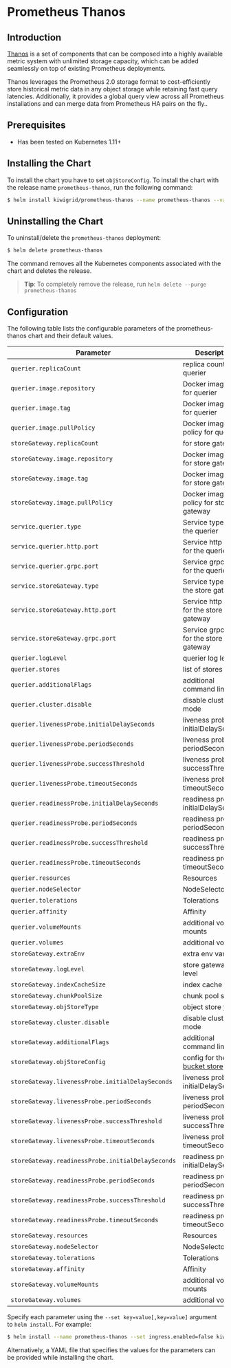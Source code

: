 # Prometheus Thanos

## Introduction

[Thanos](https://github.com/improbable-eng/thanos/) is a set of components that can be composed into a highly available metric system with unlimited storage capacity, which can be added seamlessly on top of existing Prometheus deployments.

Thanos leverages the Prometheus 2.0 storage format to cost-efficiently store historical metric data in any object storage while retaining fast query latencies. Additionally, it provides a global query view across all Prometheus installations and can merge data from Prometheus HA pairs on the fly..

## Prerequisites

-   Has been tested on Kubernetes 1.11+

## Installing the Chart

To install the chart you have to set `objStoreConfig`.
To install the chart with the release name `prometheus-thanos`, run the following command:

```bash
$ helm install kiwigrid/prometheus-thanos --name prometheus-thanos --values=my-values.yaml
```

## Uninstalling the Chart

To uninstall/delete the `prometheus-thanos` deployment:

```bash
$ helm delete prometheus-thanos
```

The command removes all the Kubernetes components associated with the chart and deletes the release.

> **Tip**: To completely remove the release, run `helm delete --purge prometheus-thanos`

## Configuration

The following table lists the configurable parameters of the prometheus-thanos chart and their default values.

| Parameter                                  | Description                               | Default                            |
| ------------------------------------------ | ----------------------------------------- | ---------------------------------- |
| `querier.replicaCount` | replica count for querier | `1`|
| `querier.image.repository` | Docker image repo for querier | `improbable/thanos`|
| `querier.image.tag` | Docker image tag for querier | `v0.3.2`|
| `querier.image.pullPolicy` | Docker image pull policy for querier| `IfNotPresent`|
| `storeGateway.replicaCount` |  for store gateway | `1`|
| `storeGateway.image.repository` | Docker image repo for store gateway | `improbable/thanos`|
| `storeGateway.image.tag` | Docker image tag for store gateway | `v0.3.2`|
| `storeGateway.image.pullPolicy` | Docker image pull policy for store gateway | `IfNotPresent`|
| `service.querier.type` | Service type for the querier | `ClusterIP`|
| `service.querier.http.port` | Service http port for the querier  | `9090`|
| `service.querier.grpc.port` | Service grpc port for the querier  | `10901`|
| `service.storeGateway.type` | Service type for the store gateway | `ClusterIP`|
| `service.storeGateway.http.port` | Service http port for the store gateway | `9090`|
| `service.storeGateway.grpc.port` | Service grpc port for the store gateway | `10901`|
| `querier.logLevel` | querier log level | `info`|
| `querier.stores` | list of stores [see](https://github.com/improbable-eng/thanos/blob/master/docs/components/query.md) | `[]`|
| `querier.additionalFlags` | additional command line flags | `{}`|
| `querier.cluster.disable` | disable cluster mode | `true`|
| `querier.livenessProbe.initialDelaySeconds` | liveness probe initialDelaySeconds | `30`|
| `querier.livenessProbe.periodSeconds` | liveness probe periodSeconds | `10`|
| `querier.livenessProbe.successThreshold` | liveness probe successThreshold | `1`|
| `querier.livenessProbe.timeoutSeconds` | liveness probe timeoutSeconds | `30`|
| `querier.readinessProbe.initialDelaySeconds` | readiness probe initialDelaySeconds | `30`|
| `querier.readinessProbe.periodSeconds` | readiness probe periodSeconds | `10`|
| `querier.readinessProbe.successThreshold` | readiness probe successThreshold | `1`|
| `querier.readinessProbe.timeoutSeconds` | readiness probe timeoutSeconds | `30`|
| `querier.resources` | Resources | `{}`|
| `querier.nodeSelector` | NodeSelector | `{}`|
| `querier.tolerations` | Tolerations | `[]`|
| `querier.affinity` | Affinity | `{}`|
| `querier.volumeMounts` | additional volume mounts | `nil`|
| `querier.volumes` | additional volumes | `nil`|
| `storeGateway.extraEnv` | extra env vars | `nil`|
| `storeGateway.logLevel` | store gateway log level | `info`|
| `storeGateway.indexCacheSize` | index cache size | `500MB`|
| `storeGateway.chunkPoolSize` | chunk pool size | `500MB`|
| `storeGateway.objStoreType` | object store [type](https://github.com/improbable-eng/thanos/blob/master/docs/storage.md) | `GCS`|
| `storeGateway.cluster.disable` | disable cluster mode | `true`|
| `storeGateway.additionalFlags` | additional command line flags | `{}`|
| `storeGateway.objStoreConfig` | config for the [bucket store](https://github.com/improbable-eng/thanos/blob/master/docs/storage.md) | `nil`|
| `storeGateway.livenessProbe.initialDelaySeconds` | liveness probe initialDelaySeconds | `30`|
| `storeGateway.livenessProbe.periodSeconds` | liveness probe periodSeconds | `10`|
| `storeGateway.livenessProbe.successThreshold` | liveness probe successThreshold | `1`|
| `storeGateway.livenessProbe.timeoutSeconds` | liveness probe timeoutSeconds | `30`|
| `storeGateway.readinessProbe.initialDelaySeconds` | readiness probe initialDelaySeconds | `30`|
| `storeGateway.readinessProbe.periodSeconds` | readiness probe periodSeconds | `10`|
| `storeGateway.readinessProbe.successThreshold` | readiness probe successThreshold | `1`|
| `storeGateway.readinessProbe.timeoutSeconds` | readiness probe timeoutSeconds | `30`|
| `storeGateway.resources` | Resources | `{}`|
| `storeGateway.nodeSelector` | NodeSelector | `{}`|
| `storeGateway.tolerations` | Tolerations | `[]`|
| `storeGateway.affinity` | Affinity | `{}`|
| `storeGateway.volumeMounts` | additional volume mounts | `nil`|
| `storeGateway.volumes` | additional volumes | `nil`|

Specify each parameter using the `--set key=value[,key=value]` argument to `helm install`. For example:

```bash
$ helm install --name prometheus-thanos --set ingress.enabled=false kiwigrid/prometheus-thanos
```

Alternatively, a YAML file that specifies the values for the parameters can be provided while installing the chart.
